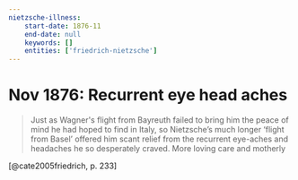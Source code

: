 ```yaml
---
nietzsche-illness:
    start-date: 1876-11
    end-date: null
    keywords: []
    entities: ['friedrich-nietzsche']
---
```


# Nov 1876: Recurrent eye head aches

> Just as Wagner's flight from Bayreuth failed to bring him the peace of mind
> he had hoped to find in Italy, so Nietzsche’s much longer ‘flight from Basel’
> offered him scant relief from the recurrent eye-aches and headaches he so
> desperately craved. More loving care and motherly

[@cate2005friedrich, p. 233]
